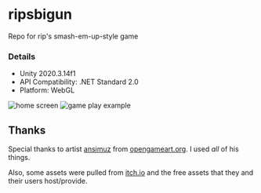 # ripsbigun
Repo for rip's smash-em-up-style game

### Details
- Unity 2020.3.14f1
- API Compatibility: .NET Standard 2.0
- Platform: WebGL

![home screen](images/homescreen.gif)
![game play example](images/gameplay.gif)

## Thanks

Special thanks to artist [ansimuz](https://opengameart.org/users/ansimuz) from [opengameart.org](https://opengameart.org). I used *all* of his things. 

Also, some assets were pulled from [itch.io](https://itch.io) and the free assets that they and their users host/provide.
